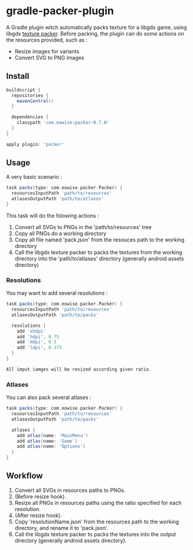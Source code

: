 # gradle-packer-plugin

A Gradle plugin witch automatically packs texture for a libgdx game, using libgdx [texture packer](https://github.com/libgdx/libgdx/wiki/Texture-packer#wiki-NinePatches). Before packing, the plugin can do some actions on the resources provided, such as :

* Resize images for variants
* Convert SVG to PNG images

## Install

```groovy
buildscript {
  repositories {
    mavenCentral()
  }

  dependencies {
    classpath 'com.eowise:packer:0.7.0'
  }
}

apply plugin: 'packer'
```

## Usage

A very basic scenario :
```groovy
task packs(type: com.eowise.packer.Packer) {
  resourcesInputPath 'path/to/resources'
  atlasesOutputPath 'path/to/atlases'
}
```
This task will do the folowing actions :

1. Convert all SVGs to PNGs in the 'path/to/resources' tree
2. Copy all PNGs do a working directory
3. Copy all file named 'pack.json' from the resouces path to the working directory
4. Call the libgdx texture packer to packs the textures from the working directory into the 'path/to/atlases' directory (generally android assets directory)

### Resolutions

You may want to add several resolutions :
```groovy
task packs(type: com.eowise.packer.Packer) {
  resourcesInputPath 'path/to/resources'
  atlasesOutputPath 'path/to/packs'

  resolutions {
    add 'xhdpi'
    add 'hdpi', 0.75
    add 'mdpi', 0.5   
    add 'ldpi', 0.375
  }
}

All imput iamges will be resized according given ratio.

```
### Atlases

You can also pack several atlases :
```groovy
task packs(type: com.eowise.packer.Packer) {
  resourcesInputPath 'path/to/resources'
  atlasesOutputPath 'path/to/packs'

  atlases {
    add atlas(name: 'MainMenu')
    add atlas(name: 'Game')
    add atlas(name: 'Options')
  }
}
```
## Workflow

1. Convert all SVGs in resources paths to PNGs.
2. (Before resize hook).
3. Resize all PNGs in resources paths using the ratio specified for each resolution.
4. (After resize hook).
5. Copy 'resolutionName.json' from the resources path to the working directory, and rename it to 'pack.json'.
6. Call the libgdx texture packer to packs the textures into the output directory (generally android assets directory).
